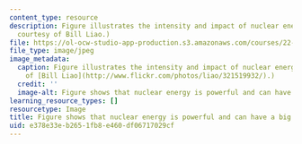 ```yaml
---
content_type: resource
description: Figure illustrates the intensity and impact of nuclear energy. (Photo
  courtesy of Bill Liao.)
file: https://ol-ocw-studio-app-production.s3.amazonaws.com/courses/22-091-nuclear-reactor-safety-spring-2008/e378e33eb2651fb8e460df06717029cf_22-091s08-th.jpg
file_type: image/jpeg
image_metadata:
  caption: Figure illustrates the intensity and impact of nuclear energy. (Photo courtesy
    of [Bill Liao](http://www.flickr.com/photos/liao/321519932/).)
  credit: ''
  image-alt: Figure shows that nuclear energy is powerful and can have a big impact.
learning_resource_types: []
resourcetype: Image
title: Figure shows that nuclear energy is powerful and can have a big impact
uid: e378e33e-b265-1fb8-e460-df06717029cf
---
```

